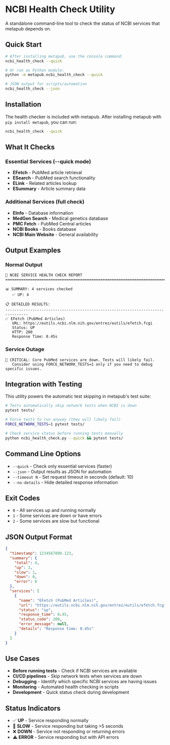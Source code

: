 # NCBI Health Check Utility

A standalone command-line tool to check the status of NCBI services that metapub depends on.

## Quick Start

```bash
# After installing metapub, use the console command:
ncbi_health_check --quick

# Or run as Python module:
python -m metapub.ncbi_health_check --quick

# JSON output for scripts/automation
ncbi_health_check --json
```

## Installation

The health checker is included with metapub. After installing metapub with `pip install metapub`, you can run:

```bash
ncbi_health_check --quick
```

## What It Checks

### Essential Services (--quick mode)
- **EFetch** - PubMed article retrieval
- **ESearch** - PubMed search functionality  
- **ELink** - Related articles lookup
- **ESummary** - Article summary data

### Additional Services (full check)
- **EInfo** - Database information
- **MedGen Search** - Medical genetics database
- **PMC Fetch** - PubMed Central articles
- **NCBI Books** - Books database
- **NCBI Main Website** - General availability

## Output Examples

### Normal Output
```
🏥 NCBI SERVICE HEALTH CHECK REPORT
================================================================================

📊 SUMMARY: 4 services checked
   ✅ UP: 4

📋 DETAILED RESULTS:
--------------------------------------------------------------------------------
✅ EFetch (PubMed Articles)
   URL: https://eutils.ncbi.nlm.nih.gov/entrez/eutils/efetch.fcgi
   Status: UP
   HTTP: 200
   Response Time: 0.45s
```

### Service Outage
```
🚨 CRITICAL: Core PubMed services are down. Tests will likely fail.
   Consider using FORCE_NETWORK_TESTS=1 only if you need to debug specific issues.
```

## Integration with Testing

This utility powers the automatic test skipping in metapub's test suite:

```bash
# Tests automatically skip network tests when NCBI is down
pytest tests/

# Force tests to run anyway (they will likely fail)
FORCE_NETWORK_TESTS=1 pytest tests/

# Check service status before running tests manually
python ncbi_health_check.py --quick && pytest tests/
```

## Command Line Options

- `--quick` - Check only essential services (faster)
- `--json` - Output results as JSON for automation
- `--timeout N` - Set request timeout in seconds (default: 10)
- `--no-details` - Hide detailed response information

## Exit Codes

- `0` - All services up and running normally
- `1` - Some services are down or have errors
- `2` - Some services are slow but functional

## JSON Output Format

```json
{
  "timestamp": 1234567890.123,
  "summary": {
    "total": 4,
    "up": 3,
    "slow": 1,
    "down": 0,
    "error": 0
  },
  "services": [
    {
      "name": "EFetch (PubMed Articles)",
      "url": "https://eutils.ncbi.nlm.nih.gov/entrez/eutils/efetch.fcgi",
      "status": "up",
      "response_time": 0.45,
      "status_code": 200,
      "error_message": null,
      "details": "Response time: 0.45s"
    }
  ]
}
```

## Use Cases

- **Before running tests** - Check if NCBI services are available
- **CI/CD pipelines** - Skip network tests when services are down
- **Debugging** - Identify which specific NCBI services are having issues
- **Monitoring** - Automated health checking in scripts
- **Development** - Quick status check during development

## Status Indicators

- ✅ **UP** - Service responding normally
- 🐌 **SLOW** - Service responding but taking >5 seconds
- ❌ **DOWN** - Service not responding or returning errors
- ⚠️ **ERROR** - Service responding but with API errors